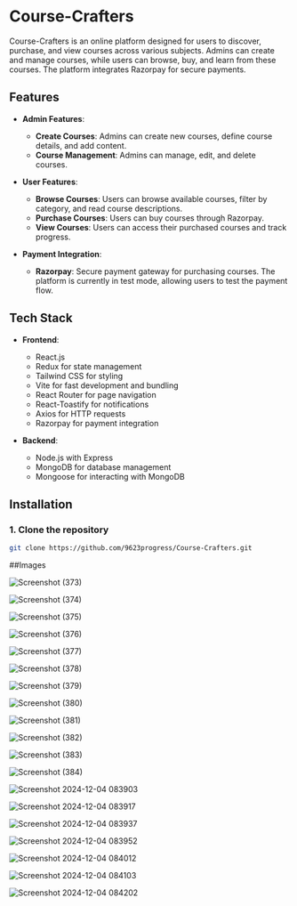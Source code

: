 # Course-Crafters

Course-Crafters is an online platform designed for users to discover, purchase, and view courses across various subjects. Admins can create and manage courses, while users can browse, buy, and learn from these courses. The platform integrates Razorpay for secure payments.

## Features

- **Admin Features**:
  - **Create Courses**: Admins can create new courses, define course details, and add content.
  - **Course Management**: Admins can manage, edit, and delete courses.
- **User Features**:

  - **Browse Courses**: Users can browse available courses, filter by category, and read course descriptions.
  - **Purchase Courses**: Users can buy courses through Razorpay.
  - **View Courses**: Users can access their purchased courses and track progress.

- **Payment Integration**:
  - **Razorpay**: Secure payment gateway for purchasing courses. The platform is currently in test mode, allowing users to test the payment flow.

## Tech Stack


- **Frontend**:

  - React.js
  - Redux for state management
  - Tailwind CSS for styling
  - Vite for fast development and bundling
  - React Router for page navigation
  - React-Toastify for notifications
  - Axios for HTTP requests
  - Razorpay for payment integration

- **Backend**:
  - Node.js with Express
  - MongoDB for database management 
  - Mongoose for interacting with MongoDB

## Installation

### 1. Clone the repository

```bash
git clone https://github.com/9623progress/Course-Crafters.git

```


##Images


![Screenshot (373)](https://github.com/user-attachments/assets/8807bc56-13f7-42ea-a5f2-f0f6234d4597)


![Screenshot (374)](https://github.com/user-attachments/assets/8531d286-1b85-477d-833e-0c2a3087a8ee)



![Screenshot (375)](https://github.com/user-attachments/assets/92739929-83f4-4e0d-8715-df254ad292a8)


![Screenshot (376)](https://github.com/user-attachments/assets/73918a8f-a509-449e-bf99-86e56d1c91c4)


![Screenshot (377)](https://github.com/user-attachments/assets/85fae169-2062-4cd1-9d6d-668ba9e8482d)



![Screenshot (378)](https://github.com/user-attachments/assets/5cf01457-480f-4749-bd41-bc0c5a587743)


![Screenshot (379)](https://github.com/user-attachments/assets/7ae9ec47-adf4-42f9-9f18-aa2b89d5691f)






![Screenshot (380)](https://github.com/user-attachments/assets/36516ccc-5efe-4a38-b347-4c13e7fc2bab)


![Screenshot (381)](https://github.com/user-attachments/assets/40a57be2-8751-46e5-b940-8aeca202ce4e)



![Screenshot (382)](https://github.com/user-attachments/assets/8b597fd2-6f82-4391-bbd9-54b358916846)


![Screenshot (383)](https://github.com/user-attachments/assets/7789604e-dd7c-4bb0-8686-b1152a9994c0)




![Screenshot (384)](https://github.com/user-attachments/assets/c1982df2-cfe3-4a20-9261-21c410f16e53)


![Screenshot 2024-12-04 083903](https://github.com/user-attachments/assets/6debfed0-a821-45e2-8205-2b610bbd7ad8)


![Screenshot 2024-12-04 083917](https://github.com/user-attachments/assets/39c6c0e0-ae75-4a98-a651-6115c90d7875)


![Screenshot 2024-12-04 083937](https://github.com/user-attachments/assets/6bbbced9-70d5-45f3-90cb-cd234fd7d729)


![Screenshot 2024-12-04 083952](https://github.com/user-attachments/assets/b6efb7a5-a17e-439b-ba00-efc7f3d933dc)


![Screenshot 2024-12-04 084012](https://github.com/user-attachments/assets/a18ef0e6-d638-42fb-bacb-52585a4f26d0)


![Screenshot 2024-12-04 084103](https://github.com/user-attachments/assets/ef9957bb-da71-41fc-b398-0575a3dc896a)


![Screenshot 2024-12-04 084202](https://github.com/user-attachments/assets/e1dd2220-6faf-45f8-9804-4751c2751241)
